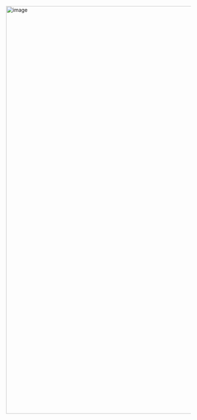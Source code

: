 <img width="1112" alt="image" src="https://github.com/shotapailodze/Todo/assets/55694002/b6459f04-7455-470d-85e7-3db6675c28e0">
